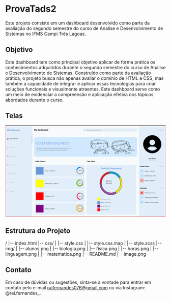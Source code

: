 # ProvaTads2

Este projeto consiste em um dashboard desenvolvido como parte da avaliação do segundo semestre do curso de Analise e Desenvolvimento de Sistemas no IFMS Campi Três Lagoas.

## Objetivo

Este dashboard tem como principal objetivo aplicar de forma prática os conhecimentos adquiridos durante o segundo semestre do curso de Analise e Desenvolvimento de Sistemas. Construído como parte da avaliação prática, o projeto busca não apenas avaliar o domínio de HTML e CSS, mas também a capacidade de integrar e aplicar essas tecnologias para criar soluções funcionais e visualmente atraentes. Este dashboard serve como um meio de evidenciar a compreensão e aplicação efetiva dos tópicos abordados durante o curso.

## Telas

![Alt text](image.png)

## Estrutura do Projeto

/
|-- index.html
|-- css/
| |-- style.css
| |-- style.css.map
| |-- style.scss
|-- img/
| |-- alunos.png
| |-- biologia.png
| |-- fisica.png
| |-- horas.png
| |-- linguagem.png
| |-- matematica.png
|-- README.md
|-- image.png

## Contato

Em caso de dúvidas ou sugestões, sinta-se à vontade para entrar em contato pelo e-mail raifernandes076@gmail.com ou via Instagram: @rai.fernandes\_.
